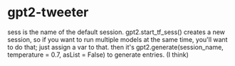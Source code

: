 # gpt2-tweeter

sess is the name of the default session.
gpt2.start_tf_sess() creates a new session, so if you want to run multiple models at the same time, you'll want to do that; just assign a var to that.
then it's gpt2.generate(session_name, temperature = 0.7, asList = False) to generate entries. (I think)
